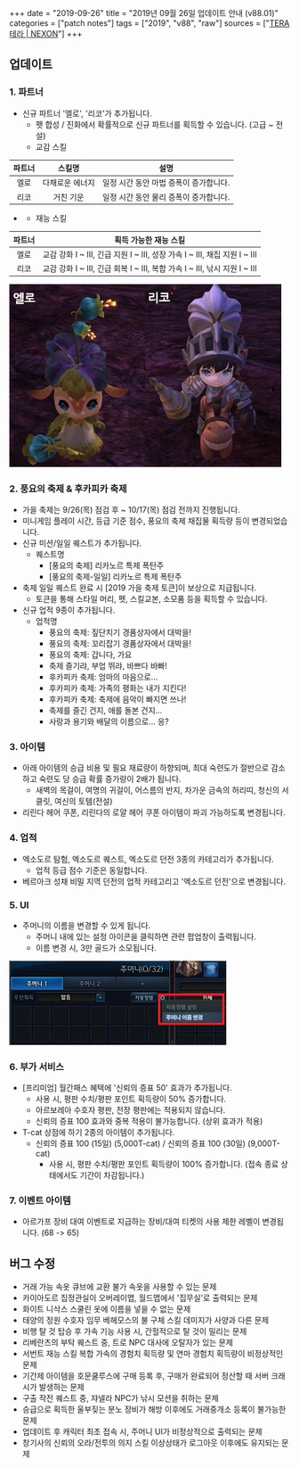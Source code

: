 +++
date = "2019-09-26"
title = "2019년 09월 26일 업데이트 안내 (v88.01)"
categories = ["patch notes"]
tags = ["2019", "v88", "raw"]
sources = ["[TERA 테라 | NEXON](http://tera.nexon.com/news/update/view.aspx?n4articlesn=411)"]
+++

[1]: /images/patch/v88-01_1.png
[2]: /images/patch/v88-01_2.png

## 업데이트

### 1. 파트너
- 신규 파트너 '엘로', '리코'가 추가됩니다.
  - 펫 합성 / 진화에서 확률적으로 신규 파트너를 획득할 수 있습니다. (고급 ~ 전설)
  - 교감 스킬

| 파트너 | 스킬명 | 설명 |
| :-: | :-: | :-: |
| 엘로 | 다채로운 에너지 | 일정 시간 동안 마법 증폭이 증가합니다. |
| 리코 | 거친 기운 | 일정 시간 동안 물리 증폭이 증가합니다. |

- 
  - 재능 스킬

| 파트너 | 획득 가능한 재능 스킬 |
| :-: | :-: |
| 엘로 | 교감 강화 I ~ III, 긴급 지원 I ~ III, 성장 가속 I ~ III, 채집 지원 I ~ III
| 리코 | 교감 강화 I ~ III, 긴급 회복 I ~ III, 복합 가속 I ~ III, 낚시 지원 I ~ III

![1]

### 2. 풍요의 축제 & 후카피카 축제
- 가을 축제는 9/26(목) 점검 후 ~ 10/17(목) 점검 전까지 진행됩니다.
- 미니게임 플레이 시간, 등급 기준 점수, 풍요의 축제 채집물 획득량 등이 변경되었습니다.
- 신규 미션/일일 퀘스트가 추가됩니다.
  - 퀘스트명
    - [풍요의 축제] 리카노르 특제 폭탄주
    - [풍요의 축제-일일] 리카노르 특제 폭탄주
- 축제 일일 퀘스트 완료 시 [2019 가을 축제 토큰]이 보상으로 지급됩니다.
  - 토큰을 통해 스타일 머리, 펫, 스킬교본, 소모품 등을 획득할 수 있습니다.
- 신규 업적 9종이 추가됩니다.
  - 업적명
    - 풍요의 축제: 짚단치기 경품상자에서 대박을!
    - 풍요의 축제: 꼬리잡기 경품상자에서 대박을!
    - 풍요의 축제: 갑니다, 가요
    - 축제 즐기랴, 부업 뛰랴, 바쁘다 바빠!
    - 후카피카 축제: 엄마의 마음으로…
    - 후카피카 축제: 가족의 평화는 내가 지킨다!
    - 후카피카 축제: 축제에 음악이 빠지면 쓰나!
    - 축제를 즐긴 건지, 애를 돌본 건지…
    - 사랑과 용기와 배달의 이름으로… 응?

### 3. 아이템
- 아래 아이템의 승급 비용 및 필요 재료량이 하향되며, 최대 숙련도가 절반으로 감소하고 숙련도 당 승급 확률 증가량이 2배가 됩니다.
  - 새벽의 목걸이, 여명의 귀걸이, 어스름의 반지, 차가운 금속의 허리띠, 청신의 서클릿, 여신의 토템(전설)
- 리린다 헤어 쿠폰, 리린다의 로얄 헤어 쿠폰 아이템이 파괴 가능하도록 변경됩니다.

### 4. 업적
- 엑소도르 탐험, 엑소도르 퀘스트, 엑소도르 던전 3종의 카테고리가 추가됩니다.
  - 업적 등급 점수 기준은 동일합니다.
- 베르아크 성채 비밀 지역 던전의 업적 카테고리고 '엑소도르 던전'으로 변경됩니다.

### 5. UI
- 주머니의 이름을 변경할 수 있게 됩니다.
  - 주머니 내에 있는 설정 아이콘을 클릭하면 관련 팝업창이 출력됩니다.
  - 이름 변경 시, 3만 골드가 소모됩니다.

![2]

### 6. 부가 서비스
- [프리미엄] 월간패스 혜택에 '신뢰의 증표 50' 효과가 추가됩니다.
  - 사용 시, 평판 수치/평판 포인트 획득량이 50% 증가합니다.
  - 아르보레아 수호자 평판, 전장 평판에는 적용되지 않습니다.
  - 신뢰의 증표 100 효과와 중복 적용이 불가능합니다. (상위 효과가 적용)
- T-cat 상점에 하기 2종의 아이템이 추가됩니다.
  - 신뢰의 증표 100 (15일) (5,000T-cat) / 신뢰의 증표 100 (30일) (9,000T-cat)
    - 사용 시, 평판 수치/평판 포인트 획득량이 100% 증가합니다. (접속 종료 상태에서도 기간이 차감됩니다.)

### 7. 이벤트 아이템
- 아르가프 장비 대여 이벤트로 지급하는 장비/대여 티켓의 사용 제한 레벨이 변경됩니다. (68 -> 65)

## 버그 수정

- 거래 가능 속옷 큐브에 교환 불가 속옷을 사용할 수 있는 문제
- 카이아도르 집정관실이 오버레이맵, 월드맵에서 '집무실'로 출력되는 문제
- 화이트 니삭스 스쿨린 옷에 이름을 넣을 수 없는 문제
- 태양의 정원 수호자 임무 베헤모스의 불 구체 스킬 데미지가 사양과 다른 문제
- 비행 탈 것 탑승 후 가속 기능 사용 시, 간헐적으로 탈 것이 밀리는 문제
- 리베란츠의 부탁 퀘스트 중, 트로 NPC 대사에 오탈자가 있는 문제
- 서번트 재능 스킬 복합 가속의 경험치 획득량 및 연마 경험치 획득량이 비정상적인 문제
- 기간제 아이템을 호문쿨루스에 구매 등록 후, 구매가 완료되어 정산할 때 서버 크래시가 발생하는 문제
- 구출 작전 퀘스트 중, 쟈넬라 NPC가 낚시 모션을 취하는 문제
- 승급으로 획득한 울부짖는 분노 장비가 해방 이후에도 거래중개소 등록이 불가능한 문제
- 업데이트 후 캐릭터 최초 접속 시, 주머니 UI가 비정상적으로 출력되는 문제
- 창기사의 신뢰의 오라/전투의 의지 스킬 이상상태가 로그아웃 이후에도 유지되는 문제
